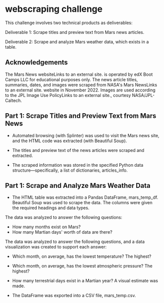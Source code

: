 # webscraping challenge

This challenge involves two technical products as deliverables:  

Deliverable 1: Scrape titles and preview text from Mars news articles.  

Deliverable 2: Scrape and analyze Mars weather data, which exists in a table. 


## Acknowledgements

The Mars News websiteLinks to an external site. is operated by edX Boot Camps LLC for educational purposes only. The news article titles, summaries, dates, and images were scraped from NASA's Mars NewsLinks to an external site. website in November 2022. Images are used according to the JPL Image Use PolicyLinks to an external site., courtesy NASA/JPL-Caltech.


## Part 1: Scrape Titles and Preview Text from Mars News

- Automated browsing (with Splinter) was used to visit the Mars news site, and the HTML code was extracted (with Beautiful Soup).

- The titles and preview text of the news articles were scraped and extracted. 

- The scraped information was stored in the specified Python data structure—specifically, a list of dictionaries, articles_info.


## Part 1: Scrape and Analyze Mars Weather Data

- The HTML table was extracted into a Pandas DataFrame, mars_temp_df. Beautiful Soup was used to scrape the data. The columns were given the required headings and data types.

The data was analyzed to answer the following questions:  

- How many months exist on Mars? 
- How many Martian days' worth of data are there? 

The data was analyzed to answer the following questions, and a data visualization was created to support each answer:  

- Which month, on average, has the lowest temperature? The highest?  

- Which month, on average, has the lowest atmospheric pressure? The highest?
- How many terrestrial days exist in a Martian year? A visual estimate was made.

- The DataFrame was exported into a CSV file, mars_temp.csv.